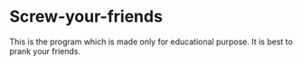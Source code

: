 # Screw-your-friends
This is the program which is made only for educational purpose. It is best to prank your friends.
